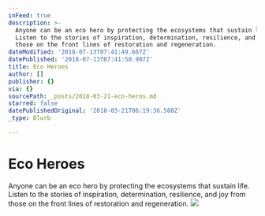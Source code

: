 ```yaml
---
inFeed: true
description: >-
  Anyone can be an eco hero by protecting the ecosystems that sustain life.
  Listen to the stories of inspiration, determination, resilience, and joy from
  those on the front lines of restoration and regeneration.
dateModified: '2018-07-13T07:41:49.667Z'
datePublished: '2018-07-13T07:41:50.907Z'
title: Eco Heroes
author: []
publisher: {}
via: {}
sourcePath: _posts/2018-03-21-eco-heros.md
starred: false
datePublishedOriginal: '2018-03-21T06:19:36.508Z'
_type: Blurb

---
```

# Eco Heroes

Anyone can be an eco hero by protecting the ecosystems that sustain life. Listen to the stories of inspiration, determination, resilience, and joy from those on the front lines of restoration and regeneration.
![](https://the-grid-user-content.s3-us-west-2.amazonaws.com/57cd7698-df12-400e-bad6-c325145b84b9.jpg)